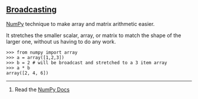 ## [Broadcasting](#broadcasting)

[NumPy](#numpy) technique to make array and matrix arithmetic easier.

It stretches the smaller scalar, array, or matrix to match the shape of the larger one, without us having to do any work.

```
>>> from numpy import array
>>> a = array([1,2,3])
>>> b = 2 # will be broadcast and stretched to a 3 item array
>>> a * b
array([2, 4, 6])
```

---
1. Read the [NumPy Docs](https://docs.scipy.org/doc/numpy-1.13.0/user/basics.broadcasting.html)